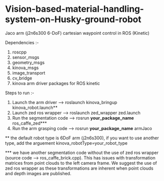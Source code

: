 # Vision-based-material-handling-system-on-Husky-ground-robot
Jaco arm (j2n6s300 6-DoF) cartesian waypoint control in ROS (Kinetic)

Dependencies :-
1) roscpp
2) sensor_msgs
3) geometry_msgs
4) kinova_msgs
5) image_transport
6) cv_bridge
7) kinova arm driver packages for ROS kinetic

Steps to run :-
1) Launch the arm driver --> roslaunch kinova_bringup kinova_robot.launch**
2) Launch zed ros wrapper --> roslaunch zed_wrapper zed.launch
3) Run the segmentation code --> rosrun **your_package_name** ros_caffe_zed***
4) Run the arm grasping code --> rosrun **your_package_name** armJaco

** the default robot type is 6DoF arm (j2n6s300), if you want to use another type, add the arguement kinova_robotType=your_robot_type

*** we have another segmentation code without the use of zed ros wrapper (source code --> ros_caffe_brick.cpp). This has issues with transformation matrices from point clouds to the left camera frame. We suggest the use of zed ros wrapper as these transformations are inherent when point clouds and depth images are published.
